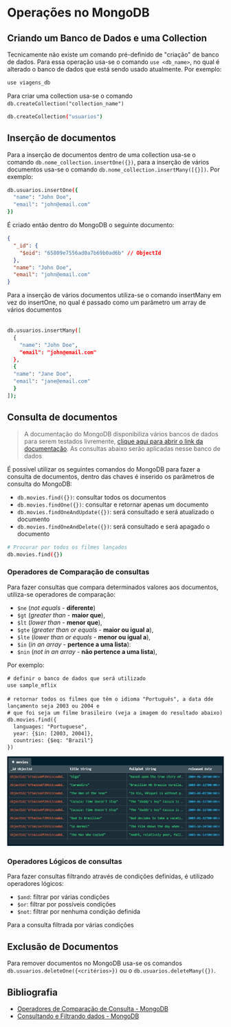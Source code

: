# Operações no MongoDB

## Criando um Banco de Dados e uma Collection

Tecnicamente não existe um comando pré-definido de "criação" de banco de dados. Para essa operação usa-se o comando `use <db_name>`, no qual é alterado o banco de dados que está sendo usado atualmente. Por exemplo:

```bash
use viagens_db
```

Para criar uma collection usa-se o comando `db.createCollection("collection_name")`

```bash
db.createCollection("usuarios")
```

## Inserção de documentos

Para a inserção de documentos dentro de uma collection usa-se o comando `db.nome_collection.insertOne({})`, para a inserção de vários documentos usa-se o comando `db.nome_collection.insertMany([{}])`. Por exemplo:

```bash
db.usuarios.insertOne({
  "name": "John Doe",
  "email": "john@email.com"
})
```

É criado então dentro do MongoDB o seguinte documento:

```json
{
  "_id": {
    "$oid": "65809e7556ad0a7b69b0ad6b" // ObjectId
  },
  "name": "John Doe",
  "email": "john@email.com"
}
```

Para a inserção de vários documentos utiliza-se o comando insertMany em vez do insertOne, no qual é passado como um parâmetro um array de vários documentos

```bash

db.usuarios.insertMany([
  {
    "name": "John Doe",
    "email": "john@email.com"
  },
  {
  "name": "Jane Doe",
  "email": "jane@email.com"
  }
]);
```

## Consulta de documentos

> A documentação do MongoDB disponibiliza vários bancos de dados para serem testados livremente, [clique aqui para abrir o link da documentação](https://www.mongodb.com/docs/atlas/sample-data/). As consultas abaixo serão aplicadas nesse banco de dados

É possível utilizar os seguintes comandos do MongoDB para fazer a consulta de documentos, dentro das chaves é inserido os parâmetros de consulta do MongoDB:

- `db.movies.find({})`: consultar todos os documentos
- `db.movies.findOne({})`: consultar e retornar apenas um documento
- `db.movies.findOneAndUpdate({})`: será consultado e será atualizado o documento
- `db.movies.findOneAndDelete({})`: será consultado e será apagado o documento

```bash
# Procurar por todos os filmes lançados
db.movies.find({})
```

### Operadores de Comparação de consultas

Para fazer consultas que compara determinados valores aos documentos, utiliza-se operadores de comparação:

- `$ne` (*not equals* - **diferente**)
- `$gt` (*greater than* - **maior que**),
- `$lt` (*lower than* - **menor que**),
- `$gte` (*greater than or equals* - **maior ou igual a**),
- `$lte` (*lower than or equals* - **menor ou igual a**),
- `$in` (*in an array* - **pertence a uma lista**):
- `$nin` (*not in an array* - **não pertence a uma lista**),

Por exemplo:

```shell
# definir o banco de dados que será utilizado
use sample_mflix

# retornar todos os filmes que têm o idioma "Português", a data dde lançamento seja 2003 ou 2004 e
# que foi seja um filme brasileiro (veja a imagem do resultado abaixo)
db.movies.find({
  languages: "Portuguese",
  year: {$in: [2003, 2004]},
  countries: {$eq: "Brazil"}
})
```

![Imagem da query executada](../assets/example-of-return.PNG)

### Operadores Lógicos de consultas

Para fazer consultas filtrando através de condições definidas, é utilizado operadores lógicos:

- `$and`: filtrar por várias condições
- `$or`: filtrar por possíveis condições
- `$not`: filtrar por nenhuma condição definida

Para a consulta filtrada por várias condições

## Exclusão de Documentos

Para remover documentos no MongoDB usa-se os comandos `db.usuarios.deleteOne({<critérios>})` ou o `db.usuarios.deleteMany({})`.

## Bibliografia

- [Operadores de Comparação de Consulta - MongoDB](https://www.mongodb.com/docs/manual/reference/operator/query-comparison/)
- [Consultando e Filtrando dados - MongoDB](https://www.mongodb.com/docs/compass/current/query/filter/?utm_source=compass&utm_medium=product#match-by-multiple-conditions---and-)

